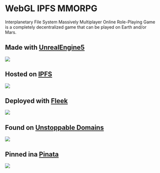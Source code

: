 # WebGL IPFS MMORPG

Interplanetary File System Massively Multiplayer Online Role-Playing Game is a completely decentralized game that can be played on Earth and/or Mars.

## Made with [UnrealEngine5](https://www.unrealengine.com/zh-CN/)

![](https://wpguru.co.uk/wp-content/uploads/2020/09/unreal-engine-icon-25-200x200.jpg)

## Hosted on [IPFS](https://ipfs.io/)

![](https://user-images.githubusercontent.com/19412160/86810340-cbf27980-c04a-11ea-9104-61a7faf08896.png)

## Deployed with [Fleek](https://fleek.co/)

![](https://user-images.githubusercontent.com/19412160/86810462-ed536580-c04a-11ea-8300-62b698aae20e.png)

## Found on [Unstoppable Domains](https://unstoppabledomains.com/)

![](https://user-images.githubusercontent.com/19412160/86810193-ab2a2400-c04a-11ea-9adf-29c6a476909e.png)

## Pinned ina [Pinata](https://pinata.cloud/)

![](https://user-images.githubusercontent.com/19412160/89131007-d5e78b00-d4d7-11ea-9ad0-3712cca4335d.png)

